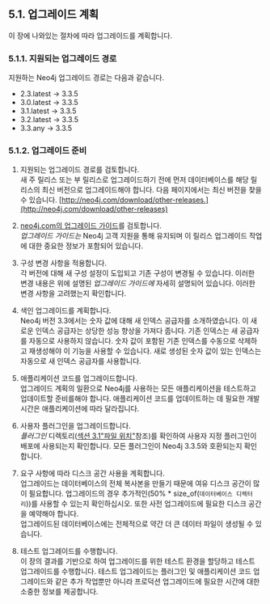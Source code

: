 ## 5.1. 업그레이드 계획

이 장에 나와있는 절차에 따라 업그레이드를 계획합니다.

### 5.1.1. 지원되는 업그레이드 경로

지원하는 Neo4j 업그레이드 경로는 다음과 같습니다.

- 2.3.latest → 3.3.5
- 3.0.latest → 3.3.5
- 3.1.latest → 3.3.5
- 3.2.latest → 3.3.5
- 3.3.any → 3.3.5

### 5.1.2. 업그레이드 준비

1. 지원되는 업그레이드 경로를 검토합니다.
<br>새 주 릴리스 또는 부 릴리스로 업그레이드하기 전에 먼저 데이터베이스를 해당 릴리스의 최신 버전으로 업그레이드해야 합니다. 다음 페이지에서는 최신 버전을 찾을 수 있습니다. [http://neo4j.com/download/other-releases.](http://neo4j.com/download/other-releases)

2. [neo4j.com의 업그레이드 가이드](https://neo4j.com/guides/upgrade/)를 검토합니다.
<br>_업그레이드 가이드는_ Neo4j 고객 지원을 통해 유지되며 이 릴리스 업그레이드 작업에 대한 중요한 정보가 포함되어 있습니다.

3. 구성 변경 사항을 적용합니다.
<br>각 버전에 대해 새 구성 설정이 도입되고 기존 구성이 변경될 수 있습니다. 이러한 변경 내용은 위에 설명된 _업그레이드 가이드에_ 자세히 설명되어 있습니다. 이러한 변경 사항을 고려했는지 확인합니다.

4. 색인 업그레이드를 계획합니다.
<br>Neo4j 버전 3.3에서는 숫자 값에 대해 새 인덱스 공급자를 소개하였습니다. 이 새로운 인덱스 공급자는 상당한 성능 향상을 가져다 줍니다. 기존 인덱스는 새 공급자를 자동으로 사용하지 않습니다. 숫자 값이 포함된 기존 인덱스를 수동으로 삭제하고 재생성해야 이 기능을 사용할 수 있습니다. 새로 생성된 숫자 값이 있는 인덱스는 자동으로 새 인덱스 공급자를 사용합니다.

5. 애플리케이션 코드를 업그레이드합니다.
<br>업그레이드 계획의 일환으로 Neo4j를 사용하는 모든 애플리케이션을 테스트하고 업데이트할 준비를해야 합니다. 애플리케이션 코드를 업데이트하는 데 필요한 개발 시간은 애플리케이션에 따라 달라집니다.

6. 사용자 플러그인을 업그레이드합니다.
<br>_플러그인_ 디렉토리([섹션 3.1"파일 위치"](https://neo4j.com/docs/operations-manual/3.3/configuration/file-locations/)참조)를 확인하여 사용자 지정 플러그인이 배포에 사용되는지 확인합니다. 모든 플러그인이 Neo4j 3.3.5와 호환되는지 확인합니다.

7. 요구 사항에 따라 디스크 공간 사용을 계획합니다.
<br>업그레이드는 데이터베이스의 전체 복사본을 만들기 때문에 여유 디스크 공간이 많이 필요합니다. 업그레이드의 경우 추가적인(50% * size_of(`데이터베이스 디렉터리`))를 사용할 수 있는지 확인하십시오. 또한 사전 업그레이드에 필요한 디스크 공간을 예약해야 합니다.
<br>업그레이드된 데이터베이스에는 전체적으로 약간 더 큰 데이터 파일이 생성될 수 있습니다.

8. 테스트 업그레이드를 수행합니다.
<br>이 장의 결과를 기반으로 하여 업그레이드를 위한 테스트 환경을 할당하고 테스트 업그레이드를 수행합니다. 테스트 업그레이드는 플러그인 및 애플리케이션 코드 업그레이드와 같은 추가 작업뿐만 아니라 프로덕션 업그레이드에 필요한 시간에 대한 소중한 정보를 제공합니다.
